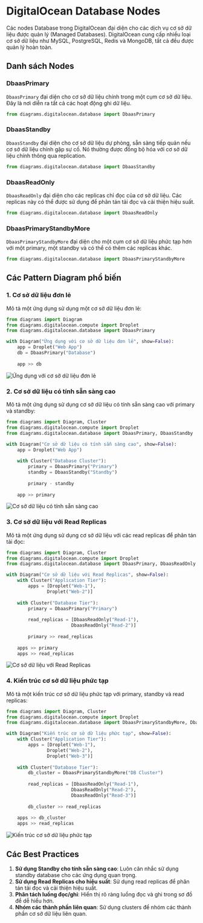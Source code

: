 # DigitalOcean Database Nodes

Các nodes Database trong DigitalOcean đại diện cho các dịch vụ cơ sở dữ liệu được quản lý (Managed Databases). DigitalOcean cung cấp nhiều loại cơ sở dữ liệu như MySQL, PostgreSQL, Redis và MongoDB, tất cả đều được quản lý hoàn toàn.

## Danh sách Nodes

### DbaasPrimary
`DbaasPrimary` đại diện cho cơ sở dữ liệu chính trong một cụm cơ sở dữ liệu. Đây là nơi diễn ra tất cả các hoạt động ghi dữ liệu.

```python
from diagrams.digitalocean.database import DbaasPrimary
```

### DbaasStandby
`DbaasStandby` đại diện cho cơ sở dữ liệu dự phòng, sẵn sàng tiếp quản nếu cơ sở dữ liệu chính gặp sự cố. Nó thường được đồng bộ hóa với cơ sở dữ liệu chính thông qua replication.

```python
from diagrams.digitalocean.database import DbaasStandby
```

### DbaasReadOnly
`DbaasReadOnly` đại diện cho các replicas chỉ đọc của cơ sở dữ liệu. Các replicas này có thể được sử dụng để phân tán tải đọc và cải thiện hiệu suất.

```python
from diagrams.digitalocean.database import DbaasReadOnly
```

### DbaasPrimaryStandbyMore
`DbaasPrimaryStandbyMore` đại diện cho một cụm cơ sở dữ liệu phức tạp hơn với một primary, một standby và có thể có thêm các replicas khác.

```python
from diagrams.digitalocean.database import DbaasPrimaryStandbyMore
```

## Các Pattern Diagram phổ biến

### 1. Cơ sở dữ liệu đơn lẻ

Mô tả một ứng dụng sử dụng một cơ sở dữ liệu đơn lẻ:

```python
from diagrams import Diagram
from diagrams.digitalocean.compute import Droplet
from diagrams.digitalocean.database import DbaasPrimary

with Diagram("Ứng dụng với cơ sở dữ liệu đơn lẻ", show=False):
    app = Droplet("Web App")
    db = DbaasPrimary("Database")
    
    app >> db
```

![Ứng dụng với cơ sở dữ liệu đơn lẻ](../images/single_database.png)

### 2. Cơ sở dữ liệu có tính sẵn sàng cao

Mô tả một ứng dụng sử dụng cơ sở dữ liệu có tính sẵn sàng cao với primary và standby:

```python
from diagrams import Diagram, Cluster
from diagrams.digitalocean.compute import Droplet
from diagrams.digitalocean.database import DbaasPrimary, DbaasStandby

with Diagram("Cơ sở dữ liệu có tính sẵn sàng cao", show=False):
    app = Droplet("Web App")
    
    with Cluster("Database Cluster"):
        primary = DbaasPrimary("Primary")
        standby = DbaasStandby("Standby")
        
        primary - standby
    
    app >> primary
```

![Cơ sở dữ liệu có tính sẵn sàng cao](../images/ha_database.png)

### 3. Cơ sở dữ liệu với Read Replicas

Mô tả một ứng dụng sử dụng cơ sở dữ liệu với các read replicas để phân tán tải đọc:

```python
from diagrams import Diagram, Cluster
from diagrams.digitalocean.compute import Droplet
from diagrams.digitalocean.database import DbaasPrimary, DbaasReadOnly

with Diagram("Cơ sở dữ liệu với Read Replicas", show=False):
    with Cluster("Application Tier"):
        apps = [Droplet("Web-1"),
               Droplet("Web-2")]
    
    with Cluster("Database Tier"):
        primary = DbaasPrimary("Primary")
        
        read_replicas = [DbaasReadOnly("Read-1"),
                        DbaasReadOnly("Read-2")]
        
        primary >> read_replicas
    
    apps >> primary
    apps >> read_replicas
```

![Cơ sở dữ liệu với Read Replicas](../images/read_replicas.png)

### 4. Kiến trúc cơ sở dữ liệu phức tạp

Mô tả một kiến trúc cơ sở dữ liệu phức tạp với primary, standby và read replicas:

```python
from diagrams import Diagram, Cluster
from diagrams.digitalocean.compute import Droplet
from diagrams.digitalocean.database import DbaasPrimaryStandbyMore, DbaasReadOnly

with Diagram("Kiến trúc cơ sở dữ liệu phức tạp", show=False):
    with Cluster("Application Tier"):
        apps = [Droplet("Web-1"),
               Droplet("Web-2"),
               Droplet("Web-3")]
    
    with Cluster("Database Tier"):
        db_cluster = DbaasPrimaryStandbyMore("DB Cluster")
        
        read_replicas = [DbaasReadOnly("Read-1"),
                        DbaasReadOnly("Read-2"),
                        DbaasReadOnly("Read-3")]
        
        db_cluster >> read_replicas
    
    apps >> db_cluster
    apps >> read_replicas
```

![Kiến trúc cơ sở dữ liệu phức tạp](../images/complex_database.png)

## Các Best Practices

1. **Sử dụng Standby cho tính sẵn sàng cao**: Luôn cân nhắc sử dụng standby database cho các ứng dụng quan trọng.
2. **Sử dụng Read Replicas cho hiệu suất**: Sử dụng read replicas để phân tán tải đọc và cải thiện hiệu suất.
3. **Phân tách luồng đọc/ghi**: Hiển thị rõ ràng luồng đọc và ghi trong sơ đồ để dễ hiểu hơn.
4. **Nhóm các thành phần liên quan**: Sử dụng clusters để nhóm các thành phần cơ sở dữ liệu liên quan.
